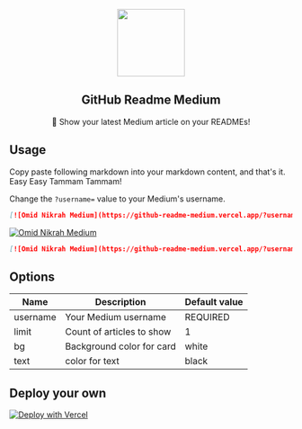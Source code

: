 <p align="center">
  <img width="120px" src="https://raw.githubusercontent.com/omidnikrah/github-readme-medium/master/medium.png" />
  <h2 align="center">GitHub Readme Medium</h2>
  <p align="center">📖 Show your latest Medium article on your READMEs!</p>
</p>

## Usage

Copy paste following markdown into your markdown content, and that's it. Easy Easy Tammam Tammam!

Change the `?username=` value to your Medium's username.

```md
[![Omid Nikrah Medium](https://github-readme-medium.vercel.app/?username=omidnikrah)](https://medium.com/@omidnikrah)
```

[![Omid Nikrah Medium](https://github-readme-medium.vercel.app/?username=omidnikrah)](https://medium.com/@omidnikrah)


```md
[![Omid Nikrah Medium](https://github-readme-medium.vercel.app/?username=omidnikrah&limit=2&bg=red&text=green)](https://medium.com/@omidnikrah)
```

## Options
|    Name    |           Description           |        Default value       |
| ---------- | ------------------------------- | -------------------------- |
| username   | Your Medium username            | REQUIRED                   |
| limit      | Count of articles to show       | 1                          |
| bg         | Background color for card       | white                      |
| text       | color for text                  | black                      |



## Deploy your own
[![Deploy with Vercel](https://vercel.com/button)](https://vercel.com/import/git?s=https://github.com/omidnikrah/github-readme-medium)
